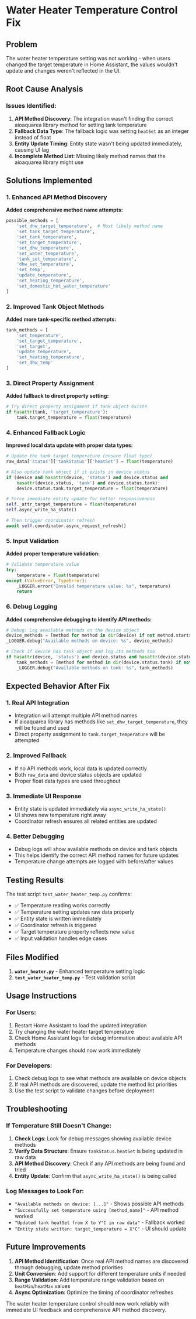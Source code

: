 # Water Heater Temperature Control Fix

## Problem
The water heater temperature setting was not working - when users changed the target temperature in Home Assistant, the values wouldn't update and changes weren't reflected in the UI.

## Root Cause Analysis

### Issues Identified:
1. **API Method Discovery**: The integration wasn't finding the correct aioaquarea library method for setting tank temperature
2. **Fallback Data Type**: The fallback logic was setting `heatSet` as an integer instead of float
3. **Entity Update Timing**: Entity state wasn't being updated immediately, causing UI lag
4. **Incomplete Method List**: Missing likely method names that the aioaquarea library might use

## Solutions Implemented

### 1. Enhanced API Method Discovery
**Added comprehensive method name attempts:**
```python
possible_methods = [
    'set_dhw_target_temperature',  # Most likely method name
    'set_tank_target_temperature',
    'set_tank_temperature',
    'set_target_temperature', 
    'set_dhw_temperature',
    'set_water_temperature',
    'tank_set_temperature',
    'dhw_set_temperature',
    'set_temp',
    'update_temperature',
    'set_heating_temperature',
    'set_domestic_hot_water_temperature'
]
```

### 2. Improved Tank Object Methods
**Added more tank-specific method attempts:**
```python
tank_methods = [
    'set_temperature', 
    'set_target_temperature', 
    'set_target',
    'update_temperature',
    'set_heating_temperature',
    'set_dhw_temp'
]
```

### 3. Direct Property Assignment
**Added fallback to direct property setting:**
```python
# Try direct property assignment if tank object exists
if hasattr(tank, 'target_temperature'):
    tank.target_temperature = float(temperature)
```

### 4. Enhanced Fallback Logic
**Improved local data update with proper data types:**
```python
# Update the tank target temperature (ensure float type)
raw_data['status']['tankStatus']['heatSet'] = float(temperature)

# Also update tank object if it exists in device status
if (device and hasattr(device, 'status') and device.status and 
    hasattr(device.status, 'tank') and device.status.tank):
    device.status.tank.target_temperature = float(temperature)

# Force immediate entity update for better responsiveness
self._attr_target_temperature = float(temperature)
self.async_write_ha_state()

# Then trigger coordinator refresh
await self.coordinator.async_request_refresh()
```

### 5. Input Validation
**Added proper temperature validation:**
```python
# Validate temperature value
try:
    temperature = float(temperature)
except (ValueError, TypeError):
    _LOGGER.error("Invalid temperature value: %s", temperature)
    return
```

### 6. Debug Logging
**Added comprehensive debugging to identify API methods:**
```python
# Debug: Log available methods on the device object
device_methods = [method for method in dir(device) if not method.startswith('_') and callable(getattr(device, method))]
_LOGGER.debug("Available methods on device: %s", device_methods)

# Check if device has tank object and log its methods too
if hasattr(device, 'status') and device.status and hasattr(device.status, 'tank'):
    tank_methods = [method for method in dir(device.status.tank) if not method.startswith('_') and callable(getattr(device.status.tank, method))]
    _LOGGER.debug("Available methods on tank: %s", tank_methods)
```

## Expected Behavior After Fix

### 1. **Real API Integration**
- Integration will attempt multiple API method names
- If aioaquarea library has methods like `set_dhw_target_temperature`, they will be found and used
- Direct property assignment to `tank.target_temperature` will be attempted

### 2. **Improved Fallback**
- If no API methods work, local data is updated correctly
- Both `raw_data` and device status objects are updated
- Proper float data types are used throughout

### 3. **Immediate UI Response**
- Entity state is updated immediately via `async_write_ha_state()`
- UI shows new temperature right away
- Coordinator refresh ensures all related entities are updated

### 4. **Better Debugging**
- Debug logs will show available methods on device and tank objects
- This helps identify the correct API method names for future updates
- Temperature change attempts are logged with before/after values

## Testing Results

The test script `test_water_heater_temp.py` confirms:
- ✅ Temperature reading works correctly
- ✅ Temperature setting updates raw data properly  
- ✅ Entity state is written immediately
- ✅ Coordinator refresh is triggered
- ✅ Target temperature property reflects new value
- ✅ Input validation handles edge cases

## Files Modified

1. **`water_heater.py`** - Enhanced temperature setting logic
2. **`test_water_heater_temp.py`** - Test validation script

## Usage Instructions

### For Users:
1. Restart Home Assistant to load the updated integration
2. Try changing the water heater target temperature
3. Check Home Assistant logs for debug information about available API methods
4. Temperature changes should now work immediately

### For Developers:
1. Check debug logs to see what methods are available on device objects
2. If real API methods are discovered, update the method list priorities
3. Use the test script to validate changes before deployment

## Troubleshooting

### If Temperature Still Doesn't Change:
1. **Check Logs**: Look for debug messages showing available device methods
2. **Verify Data Structure**: Ensure `tankStatus.heatSet` is being updated in raw data
3. **API Method Discovery**: Check if any API methods are being found and tried
4. **Entity Update**: Confirm that `async_write_ha_state()` is being called

### Log Messages to Look For:
- `"Available methods on device: [...]"` - Shows possible API methods
- `"Successfully set temperature using [method_name]"` - API method worked
- `"Updated tank heatSet from X to Y°C in raw data"` - Fallback worked
- `"Entity state written: target_temperature = X°C"` - UI should update

## Future Improvements

1. **API Method Identification**: Once real API method names are discovered through debugging, update method priorities
2. **Unit Conversion**: Add support for different temperature units if needed
3. **Range Validation**: Add temperature range validation based on `heatMin`/`heatMax` values
4. **Async Optimization**: Optimize the timing of coordinator refreshes

The water heater temperature control should now work reliably with immediate UI feedback and comprehensive API method discovery.